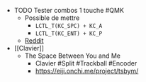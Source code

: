 - TODO Tester combos 1 touche #QMK
	- Possible de mettre
		- `LCTL_T(KC_SPC) + KC_A`
		- `LCTL_T(KC_ENT) + KC_P`
	- [Reddit](https://www.reddit.com/r/ErgoMechKeyboards/comments/11bppqh/what_are_your_thoughts_on_the_miryoku_layout/)
- [[Clavier]]
	- The Space Between You and Me
		- Clavier #Split #Trackball #Encoder
		- https://eiji.onchi.me/project/tsbym/